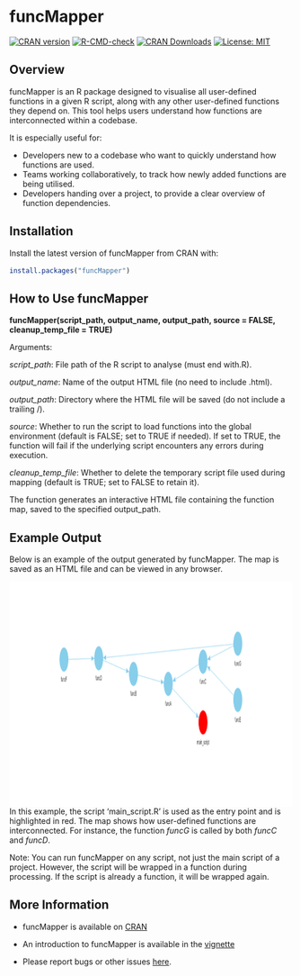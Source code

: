 # funcMapper

[![CRAN version](https://www.r-pkg.org/badges/version/funcMapper)](https://CRAN.R-project.org/package=funcMapper)
[![R-CMD-check](https://github.com/antoniof1704/funcMapper/actions/workflows/R-CMD-check.yaml/badge.svg)](https://github.com/antoniof1704/funcMapper/actions/workflows/R-CMD-check.yaml)
[![CRAN Downloads](https://cranlogs.r-pkg.org/badges/grand-total/funcMapper)](https://cran.r-project.org/package=funcMapper)
[![License: MIT](https://img.shields.io/badge/license-MIT-blue.svg)](LICENSE)

## Overview
funcMapper is an R package designed to visualise all user-defined functions in a given R script, along with any other user-defined functions they depend on. This tool helps users understand how functions are interconnected within a codebase.

It is especially useful for:
 - Developers new to a codebase who want to quickly understand how functions are used.
 - Teams working collaboratively, to track how newly added functions are being utilised.
 - Developers handing over a project, to provide a clear overview of function dependencies.

## Installation

Install the latest version of funcMapper from CRAN with:

``` r
install.packages("funcMapper")
```

## How to Use funcMapper 

**funcMapper(script_path, output_name, output_path, source = FALSE, cleanup_temp_file = TRUE)**

Arguments:

*script_path*: File path of the R script to analyse (must end with.R).

*output_name*: Name of the output HTML file (no need to include .html).

*output_path*: Directory where the HTML file will be saved (do not include a trailing /).

*source*: Whether to run the script to load functions into the global environment (default is FALSE; set to TRUE if needed). If set to TRUE, the function will fail if the underlying script encounters any errors during execution.

*cleanup_temp_file*: Whether to delete the temporary script file used during mapping (default is TRUE; set to FALSE to retain it).

The function generates an interactive HTML file containing the function map, saved to the specified output_path.

## Example Output

Below is an example of the output generated by funcMapper. The map is saved as an HTML file and can be viewed in any browser.

<p align="left">
<img src="vignettes/example_funcMapper.png" align="left" height="400"/>

In this example, the script ‘main_script.R’ is used as the entry point and is highlighted in red. The map shows how user-defined functions are interconnected. For instance, the function *funcG* is called by both *funcC* and *funcD*.

Note: You can run funcMapper on any script, not just the main script of a project. However, the script will be wrapped in a function during processing. If the script is already a function, it will be wrapped again.

## More Information 

* funcMapper is available on [CRAN](https://cran.r-project.org/web/packages/funcMapper/index.html)

* An introduction to funcMapper is available in the [vignette](https://cran.r-project.org/web/packages/funcMapper/vignettes/funcMapper-guidance.html)

* Please report bugs or other issues [here](https://github.com/antoniof1704/funcMapper/issues).
